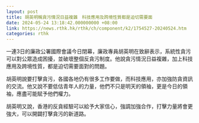 ```yaml
---
layout: post
title: 胡英明稱貪污情況日益複雜　科技應用及跨境性質都是迫切需要面
date: 2024-05-24 13:18:42.000000000 +08:00
link: https://news.rthk.hk/rthk/ch/component/k2/1754527-20240524.htm
categories: rthk
---
```


一連3日的廉政公署國際會議今日閉幕，廉政專員胡英明在致辭表示，系統性貪污可以對公眾造成困擾，並破壞整個反貪污制度。他說貪污情況日益複雜，加上科技應用及跨境性質，都是迫切需要面對的問題。

胡英明說要打擊貪污，各國各地仍有很多工作要做，而科技應用，亦加強防貪資訊的交流。他又說不要低估青年人的力量，他們不只是明天的領袖，更是今日的領袖，應盡可能賦予他們權力。

胡英明又說，香港的反貪經驗可以給予大家信心，強調加強合作，打擊力量將會更強大，可以開闢打擊貪污的新道路。
